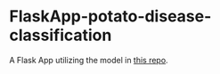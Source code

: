 # FlaskApp-potato-disease-classification

A Flask App utilizing the model in [this repo](https://github.com/96ibman/potato_disease_classification_CNN).

